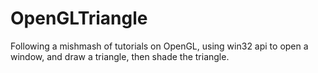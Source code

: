 # OpenGLTriangle

Following a mishmash of tutorials on OpenGL, using win32 api to open a window, and draw a triangle, then shade the triangle.
